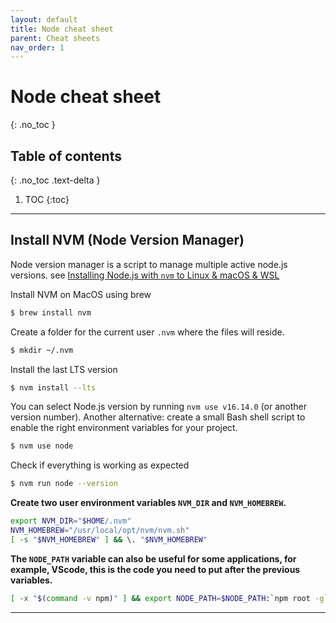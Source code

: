 ```yaml
---
layout: default
title: Node cheat sheet
parent: Cheat sheets
nav_order: 1
---
```

# Node cheat sheet
{: .no_toc }

## Table of contents
{: .no_toc .text-delta }

1. TOC
{:toc}

---

## Install NVM (Node Version Manager)

Node version manager is a script to manage multiple active node.js versions.
see [Installing Node.js with `nvm` to Linux & macOS & WSL](https://gist.github.com/d2s/372b5943bce17b964a79)

Install NVM on MacOS using brew
````bash
$ brew install nvm
````

Create a folder for the current user `.nvm` where the files will reside.
````bash
$ mkdir ~/.nvm
````

Install the last LTS version
````bash
$ nvm install --lts
````

You can select Node.js version by running `nvm use v16.14.0` (or another version number). Another alternative: create a small Bash shell script to enable the right environment variables for your project.
````bash
$ nvm use node
````

Check if everything is working as expected
````bash
$ nvm run node --version
````

**Create two user environment variables `NVM_DIR` and `NVM_HOMEBREW`.**
````bash
export NVM_DIR="$HOME/.nvm"
NVM_HOMEBREW="/usr/local/opt/nvm/nvm.sh"
[ -s "$NVM_HOMEBREW" ] && \. "$NVM_HOMEBREW"
````

**The `NODE_PATH` variable can also be useful for some applications, for example, VScode, this is the code you need to put after the previous variables.**
````bash
[ -x "$(command -v npm)" ] && export NODE_PATH=$NODE_PATH:`npm root -g`
````
---



